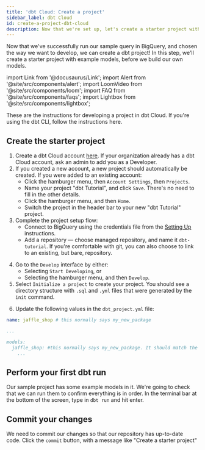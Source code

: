 ```yaml
---
title: 'dbt Cloud: Create a project'
sidebar_label: dbt Cloud
id: create-a-project-dbt-cloud
description: Now that we're set up, let's create a starter project with example models in dbt Cloud.
---
```


Now that we've successfully run our sample query in BigQuery, and chosen the way we want to develop, we can create a dbt project! In this step, we'll create a starter project with example models, before we build our own models.

import Link from '@docusaurus/Link';
import Alert from '@site/src/components/alert';
import LoomVideo from '@site/src/components/loom';
import FAQ from '@site/src/components/faqs';
import Lightbox from '@site/src/components/lightbox';

<Alert type="info">
These are the instructions for developing a project in dbt Cloud. If you're
using the dbt CLI, follow the instructions <Link to="/tutorial/create-a-project-dbt-cli">here</Link>.
</Alert>

<LoomVideo id="7386840381764d13b1d25f575719e218" />

## Create the starter project
1. Create a dbt Cloud account [here](https://cloud.getdbt.com/signup/). If your organization already has a dbt Cloud account, ask an admin to add you as a Developer.
2. If you created a new account, a new project should automatically be created. If you were added to an existing account:
    * Click the hamburger menu, then `Account Settings`, then `Projects`.
    * Name your project "dbt Tutorial", and click `Save`. There's no need to fill in the other details.
    * Click the hamburger menu, and then `Home`.
    * Switch the project in the header bar to your new "dbt Tutorial" project.
3. Complete the project setup flow:
    * Connect to BigQuery using the credentials file from the [Setting Up](setting-up) instructions.
    * Add a repository — choose managed repository, and name it `dbt-tutorial`. If you're comfortable with git, you can also choose to link to an existing, but bare, repository.

<Lightbox src="/img/dbt-cloud-project-setup-flow.png" title="dbt Cloud Project Setup flow" />

4. Go to the `Develop` interface by either:
    * Selecting `Start Developing`, or
    * Selecting the hamburger menu, and then `Develop`.
5. Select `Initialize a project` to create your project. You should see a directory structure with `.sql` and `.yml` files that were generated by the `init` command.
<Lightbox src="/img/starter-project-dbt-cloud.png" title="The starter project in dbt Cloud" />

6. Update the following values in the `dbt_project.yml` file:
```yaml
name: jaffle_shop # this normally says my_new_package

...

models:
  jaffle_shop: #this normally says my_new_package. It should match the value for `name:`
    ...
```

## Perform your first dbt run
Our sample project has some example models in it. We're going to check that we can run them to confirm everything is in order. In the terminal bar at the bottom of the screen, type in `dbt run` and hit enter.

<Lightbox src="/img/successful-starter-project-run-dbt-cloud.png" title="A successful run of the starter project in dbt Cloud" />

## Commit your changes
We need to commit our changes so that our repository has up-to-date code. Click the `commit` button, with a message like "Create a starter project"

<Lightbox src="/img/first-commit-dbt-cloud.png" title="Commit your changes" />
